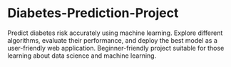 # Diabetes-Prediction-Project
Predict diabetes risk accurately using machine learning. Explore different algorithms, evaluate their performance, and deploy the best model as a user-friendly web application. Beginner-friendly project suitable for those learning about data science and machine learning.
